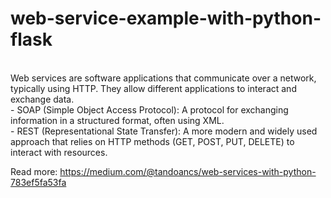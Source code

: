 # web-service-example-with-python-flask

<br> Web services are software applications that communicate over a network, typically using HTTP. They allow different applications to interact and exchange data.
<br>- SOAP (Simple Object Access Protocol): A protocol for exchanging information in a structured format, often using XML.
<br>- REST (Representational State Transfer): A more modern and widely used approach that relies on HTTP methods (GET, POST, PUT, DELETE) to interact with resources.

Read more: https://medium.com/@tandoancs/web-services-with-python-783ef5fa53fa
